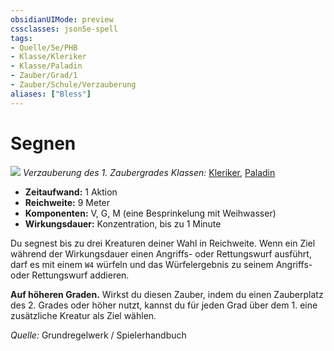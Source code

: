 ```yaml
---
obsidianUIMode: preview
cssclasses: json5e-spell
tags:
- Quelle/5e/PHB
- Klasse/Kleriker
- Klasse/Paladin
- Zauber/Grad/1
- Zauber/Schule/Verzauberung
aliases: ["Bless"]
---
```

# Segnen
![](../../../99%20-%20Setup/Files/Bildersammlung/Symbolik/Verzauberungszauber.webp#token)
*Verzauberung des 1. Zaubergrades*
*Klassen:* [Kleriker](../Charakteroptionen/Klassen/Kleriker.md), [Paladin](../Charakteroptionen/Klassen/Paladin.md)

- **Zeitaufwand:** 1 Aktion
- **Reichweite:** 9 Meter
- **Komponenten:** V, G, M (eine Besprinkelung mit Weihwasser)
- **Wirkungsdauer:** Konzentration, bis zu 1 Minute

Du segnest bis zu drei Kreaturen deiner Wahl in Reichweite. Wenn ein Ziel während der Wirkungsdauer einen Angriffs- oder Rettungswurf ausführt, darf es mit einem `W4` würfeln und das Würfelergebnis zu seinem Angriffs- oder Rettungswurf addieren.

**Auf höheren Graden.** Wirkst du diesen Zauber, indem du einen Zauberplatz des 2. Grades oder höher nutzt, kannst du für jeden Grad über dem 1. eine zusätzliche Kreatur als Ziel wählen.

 *Quelle:* Grundregelwerk / Spielerhandbuch